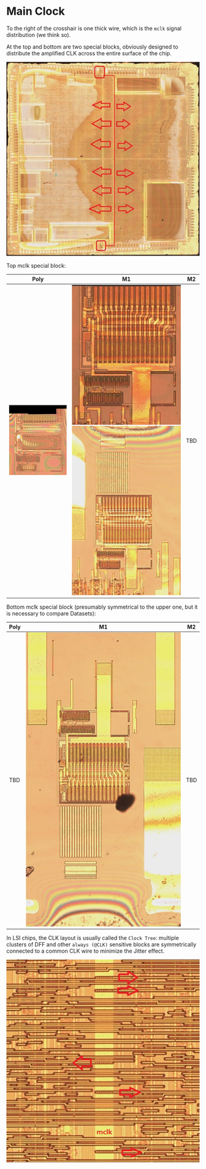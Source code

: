 # Main Clock

To the right of the crosshair is one thick wire, which is the `mclk` signal distribution (we think so).

At the top and bottom are two special blocks, obviously designed to distribute the amplified CLK across the entire surface of the chip.

![mclk_distrib](/imgstore/mclk_distrib.jpg)

Top mclk special block:

|Poly|M1|M2|
|---|---|---|
|![mclk_top_poly](/imgstore/custom/mclk_top_poly.jpg)|![mclk_top_m1](/imgstore/custom/mclk_top_m1.jpg) ![mclk_top_m1(2)](/imgstore/custom/mclk_top_m1(2).jpg)|TBD|

Bottom mclk special block (presumably symmetrical to the upper one, but it is necessary to compare Datasets):

|Poly|M1|M2|
|---|---|---|
|TBD|![mclk_bot_m1](/imgstore/custom/mclk_bot_m1.jpg)|TBD|

In LSI chips, the CLK layout is usually called the `Clock Tree`: multiple clusters of DFF and other `always (@CLK)` sensitive blocks are symmetrically connected to a common CLK wire to minimize the Jitter effect.

![mclk_closeup](/imgstore/mclk_closeup.jpg)
